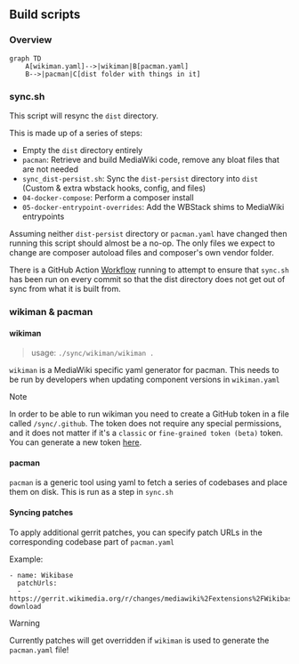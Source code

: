 ## Build scripts

### Overview
```mermaid
graph TD
    A[wikiman.yaml]-->|wikiman|B[pacman.yaml]
    B-->|pacman|C[dist folder with things in it]
```

### sync.sh

This script will resync the `dist` directory.

This is made up of a series of steps:

- Empty the `dist` directory entirely
- `pacman`: Retrieve and build MediaWiki code, remove any bloat files that are not needed
- `sync_dist-persist.sh`: Sync the `dist-persist` directory into `dist` (Custom & extra wbstack hooks, config, and files)
- `04-docker-compose`: Perform a composer install
- `05-docker-entrypoint-overrides`: Add the WBStack shims to MediaWiki entrypoints

Assuming neither `dist-persist` directory or `pacman.yaml` have changed then running this script should almost be a no-op. The only files we expect to change are composer autoload files and composer's own vendor folder.

There is a GitHub Action [Workflow](../.github/workflows/wbstack.sync.check.yml) running to attempt to ensure that `sync.sh` has been run on every commit so that the dist directory does not get out of sync from what it is built from.

### wikiman & pacman
#### wikiman
> usage: `./sync/wikiman/wikiman .`

`wikiman` is a MediaWiki specific yaml generator for pacman.
This needs to be run by developers when updating component versions in `wikiman.yaml`

> [!NOTE]
> In order to be able to run wikiman you need to create a GitHub token in a file called `/sync/.github`.
> The token does not require any special permissions, and it does not matter if it's a `classic` or `fine-grained token (beta)` token.
> You can generate a new token [here](https://github.com/settings/personal-access-tokens).

#### pacman
`pacman` is a generic tool using yaml to fetch a series of codebases and place them on disk.
This is run as a step in `sync.sh`

#### Syncing patches
To apply additional gerrit patches, you can specify patch URLs in the corresponding codebase part of `pacman.yaml`

Example:
```
- name: Wikibase
  patchUrls:
  - https://gerrit.wikimedia.org/r/changes/mediawiki%2Fextensions%2FWikibase~833742/revisions/15/patch?download
```

> [!WARNING]
> Currently patches will get overridden if `wikiman` is used to generate the `pacman.yaml` file!
